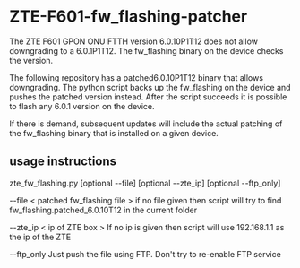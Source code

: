 # ZTE-F601-fw_flashing-patcher

The ZTE F601 GPON ONU FTTH version 6.0.10P1T12 does not allow downgrading to a 6.0.1P1T12.
The fw_flashing binary on the device checks the version.

The following repository has a patched6.0.10P1T12 binary that allows downgrading.
The python script backs up the fw_flashing on the device and pushes the patched version instead.
After the script succeeds it is possible to flash any 6.0.1 version on the device.

If there is demand, subsequent updates will include the actual patching of the fw_flashing binary that is installed on a given device.

## usage instructions

zte_fw_flashing.py [optional --file] [optional --zte_ip] [optional --ftp_only]

--file < patched fw_flashing file > if no file given then script will try to find fw_flashing.patched_6.0.10T12 in the current folder

--zte_ip < ip of ZTE box > If no ip is given then script will use 192.168.1.1 as the ip of the ZTE

--ftp_only Just push the file using FTP. Don't try to re-enable FTP service
